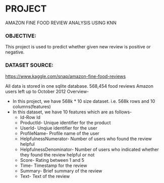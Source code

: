 # PROJECT
 AMAZON FINE FOOD REVIEW ANALYSIS USING KNN
 
### OBJECTIVE:
This project is used to predict whether given new review is positive or negative.

### DATASET SOURCE:
https://www.kaggle.com/snap/amazon-fine-food-reviews

All data is stored in one sqlite database. 568,454 food reviews Amazon users left up to October 2012 Overview-
* In this project, we have 568k * 10 size dataset. i.e. 568k rows and 10 columns(features) 
* In this dataset, we have 10 features which are as follows- 
  * Id-Row Id 
  * ProductId- Unique identifier for the product 
  * UserId- Unqiue identifier for the user 
  * ProfileName- Profile name of the user 
  * HelpfulnessNumerator- Number of users who found the review helpful 
  * HelpfulnessDenominator- Number of users who indicated whether they found the review helpful or not 
  * Score- Rating between 1 and 5 
  * Time- Timestamp for the review 
  * Summary- Brief summary of the review 
  * Text- Text of the review


